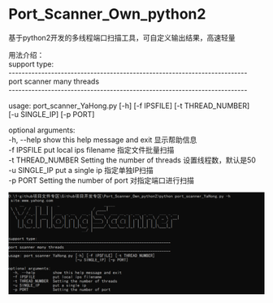 # Port_Scanner_Own_python2

基于python2开发的多线程端口扫描工具，可自定义输出结果，高速轻量

用法介绍：<br>
support type:   <br>
-------------------------------------------------------------------------<br>
port scanner many threads<br>
-------------------------------------------------------------------------<br>

usage: port_scanner_YaHong.py [-h] [-f IPSFILE] [-t THREAD_NUMBER]<br>
                               [-u SINGLE_IP] [-p PORT]<br>
                              

optional arguments:<br>
  -h, --help        show this help message and exit    显示帮助信息<br>
  -f IPSFILE        put local ips filename      指定文件批量扫描<br>
  -t THREAD_NUMBER  Setting the number of threads   设置线程数，默认是50<br>
  -u SINGLE_IP      put a single ip    指定单独IP扫描<br>
  -p PORT           Setting the number of port     对指定端口进行扫描<br>


![](run.png)
